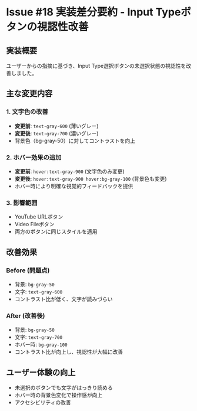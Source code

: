 # Issue #18 実装差分要約 - Input Typeボタンの視認性改善

## 実装概要

ユーザーからの指摘に基づき、Input Type選択ボタンの未選択状態の視認性を改善しました。

## 主な変更内容

### 1. 文字色の改善
- **変更前**: `text-gray-600` (薄いグレー)
- **変更後**: `text-gray-700` (濃いグレー)
- 背景色（bg-gray-50）に対してコントラストを向上

### 2. ホバー効果の追加
- **変更前**: `hover:text-gray-900` (文字色のみ変更)
- **変更後**: `hover:text-gray-900 hover:bg-gray-100` (背景色も変更)
- ホバー時により明確な視覚的フィードバックを提供

### 3. 影響範囲
- YouTube URLボタン
- Video Fileボタン
- 両方のボタンに同じスタイルを適用

## 改善効果

### Before (問題点)
- 背景: `bg-gray-50`
- 文字: `text-gray-600`
- コントラスト比が低く、文字が読みづらい

### After (改善後)
- 背景: `bg-gray-50`
- 文字: `text-gray-700`
- ホバー時: `bg-gray-100`
- コントラスト比が向上し、視認性が大幅に改善

## ユーザー体験の向上
- 未選択のボタンでも文字がはっきり読める
- ホバー時の背景色変化で操作感が向上
- アクセシビリティの改善